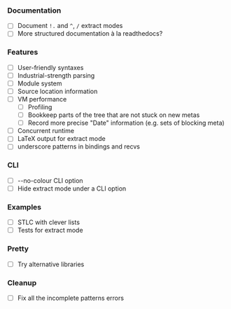 ### Documentation

* [ ] Document `!.` and `^`, `/` extract modes
* [ ] More structured documentation à la readthedocs?

### Features

* [ ] User-friendly syntaxes
* [ ] Industrial-strength parsing
* [ ] Module system
* [ ] Source location information
* [ ] VM performance
   + [ ] Profiling
   + [ ] Bookkeep parts of the tree that are not stuck on new metas
   + [ ] Record more precise "Date" information (e.g. sets of blocking meta)
* [ ] Concurrent runtime
* [ ] LaTeX output for extract mode
* [ ] underscore patterns in bindings and recvs

### CLI

* [ ] --no-colour CLI option
* [ ] Hide extract mode under a CLI option

### Examples

* [ ] STLC with clever lists
* [ ] Tests for extract mode

### Pretty

* [ ] Try alternative libraries

### Cleanup

* [ ] Fix all the incomplete patterns errors
